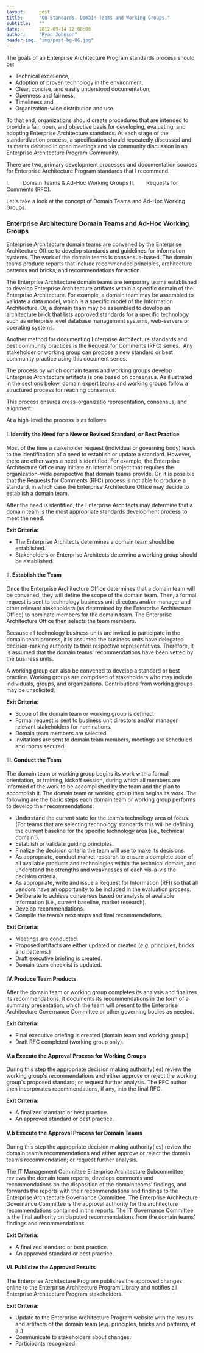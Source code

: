 ```yaml
---
layout:     post
title:      "On Standards. Domain Teams and Working Groups."
subtitle:   ""
date:       2012-09-14 12:00:00
author:     "Ryan Johnson"
header-img: "img/post-bg-06.jpg"
---
```


The goals of an Enterprise Architecture Program standards process should be:

<ul>
	<li>Technical excellence,</li>
	<li>Adoption of proven technology in the environment,</li>
	<li>Clear, concise, and easily understood documentation,</li>
	<li>Openness and fairness,</li>
	<li>Timeliness and</li>
	<li>Organization-wide distribution and use.</li>
</ul>

To that end, organizations should create procedures that are intended to provide a fair, open, and objective basis for developing, evaluating, and adopting Enterprise Architecture standards. At each stage of the standardization process, a specification should repeatedly discussed and its merits debated in open meetings and via community discussion in an Enterprise Architecture Program Community.

There are two, primary development processes and documentation sources for Enterprise Architecture Program standards that I recommend.

I.         Domain Teams &amp; Ad-Hoc Working Groups
II.        Requests for Comments (RFC).

Let's take a look at the concept of Domain Teams and Ad-Hoc Working Groups.

<h3>Enterprise Architecture Domain Teams and Ad-Hoc Working Groups</h3>

Enterprise Architecture domain teams are convened by the Enterprise Architecture Office to develop standards and guidelines for information systems. The work of the domain teams is consensus-based. The domain teams produce reports that include recommended principles, architecture patterns and bricks, and recommendations for action.

The Enterprise Architecture domain teams are temporary teams established to develop Enterprise Architecture artifacts within a specific domain of the Enterprise Architecture. For example, a domain team may be assembled to validate a data model, which is a specific model of the Information Architecture. Or, a domain team may be assembled to develop an architecture brick that lists approved standards for a specific technology such as enterprise level database management systems, web-servers or operating systems.

Another method for documenting Enterprise Architecture standards and best community practices is the Request for Comments (RFC) series.  Any stakeholder or working group can propose a new standard or best community practice using this document series.

The process by which domain teams and working groups develop Enterprise Architecture artifacts is one based on consensus. As illustrated in the sections below, domain expert teams and working groups follow a structured process for reaching consensus.

This process ensures cross-organizatio representation, consensus, and alignment.

At a high-level the process is as follows:
<h4>I. Identify the Need for a New or Revised Standard, or Best Practice</h4>
Most of the time a stakeholder request (individual or governing body) leads to the identification of a need to establish or update a standard. However, there are other ways a need is identified. For example, the Enterprise Architecture Office may initiate an internal project that requires the organization-wide perspective that domain teams provide. Or, it is possible that the Requests for Comments (RFC) process is not able to produce a standard, in which case the Enterprise Architecture Office may decide to establish a domain team.

After the need is identified, the Enterprise Architects may determine that a domain team is the most appropriate standards development process to meet the need.

<strong>Exit Criteria:</strong>

<ul>
	<li>The Enterprise Architects determines a domain team should be established.</li>
	<li>Stakeholders or Enterprise Architects determine a working group should be established.</li>
</ul>

<h4>II. Establish the Team</h4>

Once the Enterprise Architecture Office determines that a domain team will be convened, they will define the scope of the domain team. Then, a formal request is sent to technology business unit directors and/or manager and other relevant stakeholders (as determined by the Enterprise Architecture Office) to nominate members for the domain team. The Enterprise Architecture Office then selects the team members.

Because all technology business units are invited to participate in the domain team process, it is assumed the business units have delegated decision-making authority to their respective representatives. Therefore, it is assumed that the domain teams’ recommendations have been vetted by the business units.

A working group can also be convened to develop a standard or best practice. Working groups are comprised of stakeholders who may include individuals, groups, and organizations. Contributions from working groups may be unsolicited.

<strong>Exit Criteria</strong>:

<ul>
	<li>Scope of the domain team or working group is defined.</li>
	<li>Formal request is sent to business unit directors and/or manager relevant stakeholders for nominations.</li>
	<li>Domain team members are selected.</li>
	<li>Invitations are sent to domain team members, meetings are scheduled and rooms secured.</li>
</ul>

<h4>III. Conduct the Team</h4>
The domain team or working group begins its work with a formal orientation, or training, kickoff session, during which all members are informed of the work to be accomplished by the team and the plan to accomplish it. The domain team or working group then begins its work. The following are the basic steps each domain team or working group performs to develop their recommendations:

<ul>
	<li>Understand the current state for the team’s technology area of focus. (For teams that are selecting technology standards this will be defining the current baseline for the specific technology area [i.e., technical domain]).</li>
	<li>Establish or validate guiding principles.</li>
	<li>Finalize the decision criteria the team will use to make its decisions.</li>
	<li>As appropriate, conduct market research to ensure a complete scan of all available products and technologies within the technical domain, and understand the strengths and weaknesses of each vis-à-vis the decision criteria.</li>
	<li>As appropriate, write and issue a Request for Information (RFI) so that all vendors have an opportunity to be included in the evaluation process.</li>
	<li>Deliberate to achieve consensus based on analysis of available information (i.e., current baseline, market research).</li>
	<li>Develop recommendations.</li>
	<li>Compile the team’s next steps and final recommendations.</li>
</ul>

<strong>Exit Criteria</strong>:

<ul>
	<li>Meetings are conducted.</li>
	<li>Proposed artifacts are either updated or created (<em>e.g.</em> principles, bricks and patterns.)</li>
	<li>Draft executive briefing is created.</li>
	<li>Domain team checklist is updated.</li>
</ul>

<h4>IV. Produce Team Products</h4>

After the domain team or working group completes its analysis and finalizes its recommendations, it documents its recommendations in the form of a summary presentation, which the team will present to the Enterprise Architecture Governance Committee or other governing bodies as needed.

<strong>Exit Criteria</strong>:

<ul>
	<li>Final executive briefing is created (domain team and working group.)</li>
	<li>Draft RFC completed (working group only).</li>
</ul>

<h4>V.a Execute the Approval Process for Working Groups</h4>

During this step the appropriate decision making authority(ies) review the working group's recommendations and either approve or reject the working group's proposed standard; or request further analysis. The RFC author then incorporates recommendations, if any, into the final RFC.

<strong>Exit Criteria</strong>:

<ul>
	<li>A finalized standard or best practice.</li>
	<li>An approved standard or best practice.</li>
</ul>

<h4>V.b Execute the Approval Process for Domain Teams</h4>
During this step the appropriate decision making authority(ies) review the domain team’s recommendations and either approve or reject the domain team’s recommendation; or request further analysis.

The IT Management Committee Enterprise Architecture Subcommittee reviews the domain team reports, develops comments and recommendations on the disposition of the domain teams’ findings, and forwards the reports with their recommendations and findings to the Enterprise Architecture Governance Committee. The Enterprise Architecture Governance Committee is the approval authority for the architecture recommendations contained in the reports. The IT Governance Committee is the final authority on disputed recommendations from the domain teams’ findings and recommendations.

<strong>Exit Criteria</strong>:

<ul>
	<li>A finalized standard or best practice.</li>
	<li>An approved standard or best practice.</li>
</ul>

<h4>VI. Publicize the Approved Results</h4>
The Enterprise Architecture Program publishes the approved changes online to the Enterprise Architecture Program Library and notifies all Enterprise Architecture Program stakeholders.

<strong>Exit Criteria</strong>:

<ul>
	<li>Update to the Enterprise Architecture Program website with the results and artifacts of the domain team (<em>e.g.</em> principles, bricks and patterns, et al.)</li>
	<li>Communicate to stakeholders about changes.</li>
	<li>Participants recognized.</li>
</ul>